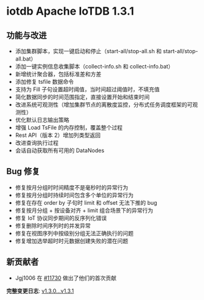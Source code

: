 # iotdb Apache IoTDB 1.3.1

## 功能与改进

- 添加集群脚本，实现一键启动和停止（start-all/stop-all.sh 和 start-all/stop-all.bat）
- 添加一键实例信息收集脚本（collect-info.sh 和 collect-info.bat）
- 新增统计聚合器，包括标准差和方差
- 添加修复 tsfile 数据命令
- 支持为 Fill 子句设置超时阈值，当时间超过阈值时，不填充值
- 简化数据同步的时间范围指定，直接设置开始和结束时间
- 改进系统可观测性（增加集群节点的离散度监控，分布式任务调度框架的可观测性）
- 优化默认日志输出策略
- 增强 Load TsFile 的内存控制，覆盖整个过程
- Rest API（版本 2）增加列类型返回
- 改进查询执行过程
- 会话自动获取所有可用的 DataNodes

## Bug 修复

- 修复按月分组时时间精度不是毫秒时的异常行为
- 修复按月分组时持续时间包含多个单位的异常行为
- 修复在存在 order by 子句时 limit 和 offset 无法下推的 bug
- 修复按月分组 + 按设备对齐 + limit 组合场景下的异常行为
- 修复 IoT 协议同步期间的反序列化错误
- 修复删除时间序列时的并发异常
- 修复在视图序列中按级别分组无法正确执行的问题
- 修复增加选举超时时元数据创建失败的潜在问题

## 新贡献者

- Jgj1006 在 [#11730](https://github.com/apache/iotdb/pull/11730) 做出了他们的首次贡献

**完整变更日志**: [v1.3.0...v1.3.1](https://github.com/apache/iotdb/compare/v1.3.0...v1.3.1)
```